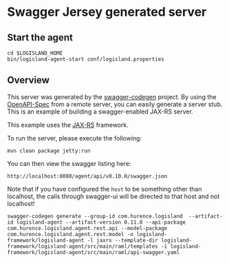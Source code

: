 # Swagger Jersey generated server


## Start the agent


    cd $LOGISLAND_HOME
    bin/logisland-agent-start conf/logisland.properties


## Overview
This server was generated by the [swagger-codegen](https://github.com/swagger-api/swagger-codegen) project. By using the 
[OpenAPI-Spec](https://github.com/swagger-api/swagger-core/wiki) from a remote server, you can easily generate a server stub.  This
is an example of building a swagger-enabled JAX-RS server.

This example uses the [JAX-RS](https://jax-rs-spec.java.net/) framework.

To run the server, please execute the following:

```
mvn clean package jetty:run
```

You can then view the swagger listing here:

```
http://localhost:8080/agent/api/v0.10.0/swagger.json
```

Note that if you have configured the `host` to be something other than localhost, the calls through
swagger-ui will be directed to that host and not localhost!


```
swagger-codegen generate --group-id com.hurence.logisland  --artifact-id logisland-agent --artifact-version 0.11.0 --api-package com.hurence.logisland.agent.rest.api --model-package com.hurence.logisland.agent.rest.model -o logisland-framework/logisland-agent -l jaxrs --template-dir logisland-framework/logisland-agent/src/main/raml/templates -i logisland-framework/logisland-agent/src/main/raml/api-swagger.yaml
```
